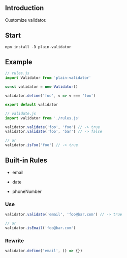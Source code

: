 ## Introduction

Customize validator.

## Start

```
npm install -D plain-validator
```

## Example

```js
// rules.js
import Validator from 'plain-validator'

const validator = new Validator()

validator.define('foo', v => v === 'foo')

export default validator
```

```js
// validate.js
import validator from './rules.js'

validator.validate('foo', 'foo') // -> true
validator.validate('foo', 'bar') // -> false

// or
validator.isFoo('foo') // -> true
```

## Built-in Rules

  - email

  - date

  - phoneNumber

### Use 

```js
validator.validate('email', 'foo@bar.com') // -> true

// or
validator.isEmail('foo@bar.com')
```

### Rewrite

```js
validator.define('email', () => {})
```



  
